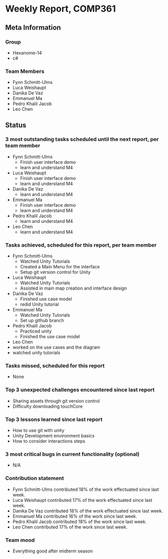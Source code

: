 # Weekly Report, COMP361

## Meta Information

### Group

 * Hexanome-14
 * c#
### Team Members

 * Fynn Schmitt-Ulms
 * Luca Weishaupt
 * Danika De Vaz
 * Emmanuel Ma
 * Pedro Khalil Jacob
 * Leo Chen

## Status

### 3 most outstanding tasks scheduled until the next report, per team member

 * Fynn Schmitt-Ulms
   * Finish user interface demo
   * learn and understand M4
 * Luca Weishaupt
   * Finish user interface demo
   * learn and understand M4
 * Danika De Vaz
   * learn and understand M4
 * Emmanuel Ma 
   * Finish user interface demo
   * learn and understand M4
 * Pedro Khalil Jacob
   * learn and understand M4
 * Leo Chen
   * learn and understand M4

### Tasks achieved, scheduled for this report, per team member

 * Fynn Schmitt-Ulms
   * Watched Unity Tutorials
   * Created a Main Menu for the interface
   * Setup git version control for Unity
 * Luca Weishaupt
   * Watched Unity Tutorials
   * Assisted in main map creation and interface design
 * Danika De Vaz
   * Finished use case model 
   * redid Unity tutorial
 * Emmanuel Ma
   * Watched Unity Tutorials
   * Set up github branch 
 * Pedro Khalil Jacob
   * Practiced unity
   * Finished the use case model
 * Leo Chen
 * worked on the use cases and the diagram
 * watched unity tutorials

### Tasks missed, scheduled for this report

 * None

### Top 3 unexpected challenges encountered since last report

 * Sharing assets through git version control
 * Difficulty downloading touchCore

### Top 3 lessons learned since last report

 * How to use git with unity
 * Unity Development environment basics
 * How to consider interactions steps

### 3 most critical bugs in current functionality (optional)

 * N/A

### Contribution statement

 * Fynn Schmitt-Ulms contributed 18% of the work effectuated since last week.
 * Luca Weishaupt contributed 17% of the work effectuated since last week.
 * Danika De Vaz contributed 18% of the work effectuated since last week.
 * Emmanuel Ma contributed 16% of the work since last week.
 * Pedro Khalil Jacob contributed 18% of the work since last week.
 * Leo Chen contributed 17% of the work since last week.

### Team mood

 * Everything good after midterm season
